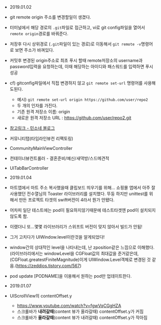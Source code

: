 - 2019.01.02
- git remote origin 주소를 변경할일이 생겼다.
- 터미널에서 해당 경로의 `.git`파일로 접근하고, vi로 git config파일을 열어서 `remote origin`경로를 바꿔준다.
- 저장후 다시 상위경로 (`.git`파일이 있는 경로)로 이동해서 `git remote -v`명령어로 보면 주소가 바껴있다.
- 커밋후 변경된 origin주소로 최초 푸시 할때 remote저장소의 username과 password입력을 요청하는데, 이때 해당하는 아이디와 패스워드를 입력하면 푸시 성공
- cf) gitconfig파일에서 직접 변경하지 않고 `git remote set-url` 명령어를 사용해도된다.
  - 예시) `git remote set-url origin https://github.com/user/repo2`
  - 두 개의 인자를 가진다.
  - 기존 원격 저장소 이름: origin
  - 새로운 원격 저장소 URL : https://github.com/user/repo2.git
- [참고링크 - 민소네 블로그](http://minsone.github.io/git/github-managing-remotes-changing-a-remotes-url)


- 커뮤니티탭(타임라인뷰컨 리팩토링)
- CommunityMainViewController
- 컨테이너뷰컨트롤러 - 결혼준비/예신/새댁방/스드메견적

- UITabBarController

- 2019.01.04
- 마트앱에서 마트 주소 복사했을때 클립보드 띄우기를 위해... 쇼핑몰 앱에서 아주 잘 사용했던 전수열님의 Toaster 라이브러리를 설치했다. 뚜둥 하지만 unittest를 위해서 만든 프로젝트 타겟의 swift버전이 4라서 뭔가 안됐다.
- 어차피 일단 테스트에는 pod이 필요하지않기때문에 테스트타겟엔 pod이 설치되지 않도록 함.
- 이랬더니 또...몇몇 라이브러리가 스위프트 버전이 맞지 않아서 빌드가 안됨!
- 그거 고치다가 UIWindow.level이란것을 알게되었다!
- window간의 상대적인 level을 나타내는데, 난 zposition같은 느낌으로 이해했다. (라이브러리에서는 windowLevel을 CGFloat값의 최대값을 준거같은데, (CGFloat.greatestFiniteMagnitude)이게 UIWindow.Level객체로 변경된 것 같음.(https://zeddios.tistory.com/567)
- pod update [PODNAME]을 이용해서 원하는 pod만 업데이트한다.


- 2019.01.07
- UIScrollView의 contentOffset.y
  - https://www.youtube.com/watch?v=fgwVqCGgHZA
  - 스크롤바가 **내려갈때**(content 뷰가 올라갈때) contentOffset.y가 커짐
  - 스크롤바가 **올라갈때**(content 뷰가 내려갈때) contentOffset.y가 작아짐
